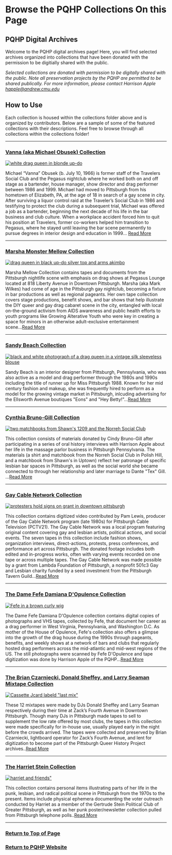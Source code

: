 # Browse the PQHP Collections On this Page

## PQHP Digital Archives
Welcome to the PQHP digital archives page! Here, you will find selected archives organized into collections that have been donated with the permission to be digitially shared with the public. 


*Selected collections are donated with permission to be digitally shared with the public. Note all preservation projects by the PQHP are permitted to be shared publically. For more information, please contact Harrison Apple happle@andrew.cmu.edu*

## How to Use

Each collection is housed within the collections folder above and is organized by contributors. Below are a sample of some of the featured collections with their descriptions. Feel free to browse through all collections within the collections folder! 

---


### [Vanna (aka Michael Obusek) Collection](https://github.com/happle-happle/pqhp-digital-archive/blob/main/collections/Vanna-Collection/VannaCollection.md)

[![white drag queen in blonde up-do](collections/Vanna-Collection/image-files/vannasquare.png)](https://github.com/happle-happle/pqhp-digital-archive/blob/main/collections/Vanna-Collection/VannaCollection.md)

Michael “Vanna” Obusek (b. July 10, 1966) is former staff of the Travelers Social Club and the Pegasus nightclub where he worked both on and off stage as a bartender, house manager, show director and drag performer between 1986 and 1999. Michael had moved to Pittsburgh from his hometown of Elizabeth, PA, at the age of 18 in search of a gay scene in city. After surviving a liquor control raid at the Traveler’s Social Club in 1986 and testifying to protect the club during a subsequent trial, Michael was offered a job as a bartender, beginning the next decade of his life in the bar business and club culture. When a workplace accident forced him to quit his position at Travelers, former co-workers helped him transition to Pegasus, where he stayed until leaving the bar scene permanently to pursue degrees in interior design and education in 1999... [Read More](https://github.com/happle-happle/pqhp-digital-archive/blob/main/collections/Vanna-Collection/VannaCollection.md)


---

### [Marsha Monster Mellow Collection](https://github.com/happle-happle/pqhp-digital-archive/blob/main/collections/Marsha-Collection/MarshaCollection.md)

[![ drag queen in black up-do silver top and arms akimbo](collections/Marsha-Collection/image-files/marsha01thumb.png)](https://github.com/happle-happle/pqhp-digital-archive/blob/main/collections/Marsha-Collection/MarshaCollection.md)


Marsha Mellow Collection contains tapes and documents from the Pittsburgh nightlife scene with emphasis on drag shows at Pegasus Lounge located at 818 Liberty Avenue in Downtown Pittsburgh. Marsha (aka Mark Wilkes) had come of age in the Pittsburgh gay nightclub, becoming a fixture in bar productions as well as regional pageants. Her own tape collection covers stage productions, benefit shows, and bar shows that help illustrate the DIY queer and gay drag cabaret scene in the city, entangled with local on-the-ground activism from AIDS awareness and public health efforts to youth programs like Growing Alterative Youth who were key in creating a space for minors in an otherwise adult-exclusive entertainment scene...[Read More](https://github.com/happle-happle/pqhp-digital-archive/blob/main/collections/Marsha-Collection/MarshaCollection.md)

---

### [Sandy Beach Collection](https://github.com/happle-happle/pqhp-digital-archive/blob/main/collections/Sandy-Beach-Collection/SandyCollection.md)

[![black and white photograph of a drag queen in a vintage silk sleeveless blouse](/collections/Sandy-Beach-Collection/image-files/glamor1thumb.jpg)](https://github.com/happle-happle/pqhp-digital-archive/blob/main/collections/Sandy-Beach-Collection/SandyCollection.md)


Sandy Beach is an interior designer from Pittsburgh, Pennsylvania, who was also active as a model and drag performer through the 1980s and 1990s including the title of runner up for Miss Pittsburgh 1988. Known for her mid century fashion and makeup, she was frequently hired to perform as a model for the growing vintage market in Pittsburgh, inlcuding advertising for the Ellsworth Avenue boutiques "Eons" and "Hey Betty!"...[Read More](https://github.com/happle-happle/pqhp-digital-archive/blob/main/collections/Sandy-Beach-Collection/SandyCollection.md)

---

### [Cynthia Bruno-Gill Collection](https://github.com/happle-happle/pqhp-digital-archive/blob/main/collections/Cynthia-Bruno-Gill-Collection/Cynthia-Collection.md)

[![two matchbooks from Shawn's 1209 and the Norreh Social Club](/collections/Cynthia-Bruno-Gill-Collection/image-files/matchbooksthumb.jpg)](https://github.com/happle-happle/pqhp-digital-archive/blob/main/collections/Cynthia-Bruno-Gill-Collection/Cynthia-Collection.md)

This collection consists of materials donated by Cindy Bruno-Gill after participating in a series of oral history interviews with Harrison Apple about her life in the massage parlor business in Pittsburgh Pennsylvania. The materials (a shirt and matchbook from the Norreh Social Club in Polish Hill, and a matchbook from Shawn's in Uptown) reflect her patronage of specific lesbian bar spaces in Pittsburgh, as well as the social world she became connected to through her relationship and later marriage to Dante "Tex" Gill. ...[Read More](https://github.com/happle-happle/pqhp-digital-archive/blob/main/collections/Cynthia-Bruno-Gill-Collection/Cynthia-Collection.md)

---
### [Gay Cable Network Collection](https://github.com/happle-happle/pqhp-digital-archive/blob/main/collections/GCN-Collection/GCN.md)

[![protesters hold signs on grant in downtown pittsburgh](/collections/GCN-Collection/image-files/protestthumb.png)](https://github.com/happle-happle/pqhp-digital-archive/blob/main/collections/GCN-Collection/GCN.md)


This collection contains digitized video contributed by Pam Lewis, producer of the Gay Cable Network program (late 1980s) for Pittsburgh Cable Television (PCTV21). The Gay Cable Network was a local program featuring original content covering gay and lesbian artists, political actions, and social events. The seven tapes in this collection include fashion shows, organization interviews, direct-actions, protests, press conferences, and performance art across Pittsburgh.
The donated footage includes both edited and in-progress works, often with varying events recorded on one tape or across multiple tapes. The Gay Cable Network was made possible by a grant from Lambda Foundation of Pittsburgh, a nonprofit 501c3 Gay and Lesbian charity funded by a seed investment from the Pittsburgh Tavern Guild...[Read More](https://github.com/happle-happle/pqhp-digital-archive/blob/main/collections/GCN-Collection/GCN.md)

---

### [The Dame Fefe Damiana D'Opulence Collection](https://github.com/happle-happle/pqhp-digital-archive/blob/main/collections/Fefe-Collection/Fefe-Collection.md)

[![Fefe in a brown curly wig](/collections/Fefe-Collection/image-files/farewellthumb.png)](https://github.com/happle-happle/pqhp-digital-archive/blob/main/collections/Fefe-Collection/Fefe-Collection.md)

The Dame Fefe Damiana D'Opulence collection contains digital copies of photographs and VHS tapes, collected by Fefe, that document her career as a drag performer in West Virginia, Pennsylvania, and Washington D.C. As mother of the House of Opulence, Fefe's collection also offers a glimpse into the growth of the drag house during the 1990s through pageants, benefits, and weekly shows at a network of bars and clubs that regularly hosted drag performers across the mid-atlantic and mid-west regions of the US. The still photographs were scanned by Fefe D'Opulence and tape digitization was done by Harrison Apple of the PQHP...[Read More](https://github.com/happle-happle/pqhp-digital-archive/blob/main/collections/Fefe-Collection/Fefe-Collection.md)

---

### [The Brian Czarniecki, Donald Sheffey, and Larry Seaman Mixtape Collection](https://github.com/happle-happle/pqhp-digital-archive/blob/main/collections/BC-DS-LS-Collection/Brian-Donald-Larry-Mixtape-Collection.md)

[![Cassette Jcard labeld "last mix"](/collections/BC-DS-LS-Collection/image-files/lastmixthumb.png)](https://github.com/happle-happle/pqhp-digital-archive/blob/main/collections/BC-DS-LS-Collection/Brian-Donald-Larry-Mixtape-Collection.md)

These 12 mixtapes were made by DJs Donald Sheffey and Larry Seaman respectively during their time at Zack’s Fourth Avenue in Downtown Pittsburgh. Though many DJs in Pittsburgh made tapes to sell to supplement the low rate offered by most clubs, the tapes in this collection were made specifically for in-house use, usually played early in the night before the crowds arrived. The tapes were collected and preserved by Brian Czarniecki, lightboard operator for Zack’s Fourth Avenue, and lent for digitization to become part of the Pittsburgh Queer History Project archives..[Read More](https://github.com/happle-happle/pqhp-digital-archive/blob/main/collections/BC-DS-LS-Collection/Brian-Donald-Larry-Mixtape-Collection.md)

---

### [The Harriet Stein Collection](https://github.com/happle-happle/pqhp-digital-archive/blob/main/collections/Harriet-Stein-Collection/Harriet-Stein-Collection.md)

[![harriet and friends"](/collections/Harriet-Stein-Collection/image-files/Scan115thumb.png)](https://github.com/happle-happle/pqhp-digital-archive/blob/main/collections/Harriet-Stein-Collection/Harriet-Stein-Collection.md)

This collection contains personal items illustrating parts of her life in the punk, lesbian, and radical political scene in Pittsburgh from the 1970s to the present. Items include physical ephemera documenting the voter outreach conducted by Harriet as a member of the Gertrude Stein Political Club of Greater Pittsburgh, as well as her punk poster/newsletter collection pulled from Pittsburgh telephone polls..[Read More](https://github.com/happle-happle/pqhp-digital-archive/blob/main/collections/Harriet-Stein-Collection/Harriet-Stein-Collection.md)


--- 

### [Return to Top of Page](#Browse-the-PQHP-Collections-On-this-Page)

### [Return to PQHP Website](https://www.pittsburghqueerhistory.com)
